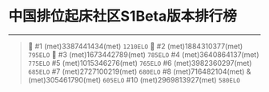 # 中国排位起床社区S1Beta版本排行榜
---
> :1st_place_medal: #1 (met)3387441434(met) `1210ELO`
:2nd_place_medal: #2 (met)1884310377(met) `795ELO`
:3rd_place_medal: #3 (met)1673442789(met) `785ELO`
#4 (met)3640864137(met) `775ELO`
#5 (met)1015346276(met) `765ELO`
#6 (met)3982360297(met) `685ELO`
#7 (met)2727100219(met) `680ELO`
#8 (met)716482104(met) & (met)305461790(met) `605ELO`
#10 (met)2969813927(met) `580ELO`
